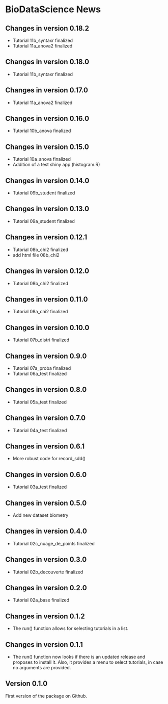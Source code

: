 # BioDataScience News

## Changes in version 0.18.2

- Tutorial 11b_syntaxr finalized
- Tutorial 11a_anova2 finalized

## Changes in version 0.18.0

- Tutorial 11b_syntaxr finalized

## Changes in version 0.17.0

- Tutorial 11a_anova2 finalized

## Changes in version 0.16.0

- Tutorial 10b_anova finalized

## Changes in version 0.15.0

- Tutorial 10a_anova finalized
- Addition of a test shiny app (histogram.R)


## Changes in version 0.14.0

- Tutorial 09b_student finalized


## Changes in version 0.13.0

- Tutorial 09a_student finalized

## Changes in version 0.12.1

- Tutorial 08b_chi2 finalized
- add html file 08b_chi2

## Changes in version 0.12.0

- Tutorial 08b_chi2 finalized

## Changes in version 0.11.0

- Tutorial 08a_chi2 finalized

## Changes in version 0.10.0

- Tutorial 07b_distri finalized

## Changes in version 0.9.0

- Tutorial 07a_proba finalized
- Tutorial 06a_test finalized


## Changes in version 0.8.0

- Tutorial 05a_test finalized

## Changes in version 0.7.0

- Tutorial 04a_test finalized


## Changes in version 0.6.1

- More robust code for record_sdd()


## Changes in version 0.6.0

- Tutorial 03a_test finalized


## Changes in version 0.5.0

- Add new dataset biometry


## Changes in version 0.4.0

- Tutorial 02c_nuage_de_points finalized


## Changes in version 0.3.0

- Tutorial 02b_decouverte finalized


## Changes in version 0.2.0

- Tutorial 02a_base finalized


## Changes in version 0.1.2

- The run() function allows for selecting tutorials in a list.


## Changes in version 0.1.1

- The run() function now looks if there is an updated release and proposes to
  install it. Also, it provides a menu to select tutorials, in case no arguments
  are provided.


## Version 0.1.0

First version of the package on Github.
